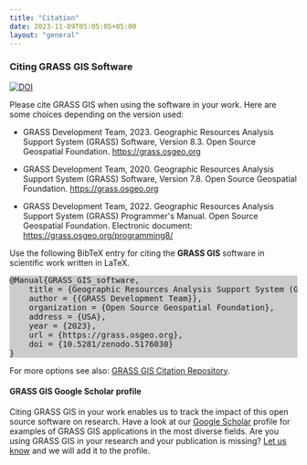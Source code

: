 ```yaml
---
title: "Citation"
date: 2023-11-09T05:05:05+05:00
layout: "general"
---
```


### Citing GRASS GIS Software

[![DOI](https://zenodo.org/badge/DOI/10.5281/zenodo.5176030.svg)](https://doi.org/10.5281/zenodo.5176030)

Please cite GRASS GIS when using the software in your work. Here are some choices
depending on the version used:

- GRASS Development Team, 2023. Geographic Resources Analysis Support System (GRASS)
Software, Version 8.3. Open Source Geospatial Foundation. https://grass.osgeo.org

- GRASS Development Team, 2020. Geographic Resources Analysis Support System (GRASS)
Software, Version 7.8. Open Source Geospatial Foundation. https://grass.osgeo.org

- GRASS Development Team, 2022. Geographic Resources Analysis Support System (GRASS)
Programmer's Manual. Open Source Geospatial Foundation. Electronic document: 
https://grass.osgeo.org/programming8/

<p> Use the following BibTeX entry for citing the <b>GRASS GIS</b> software in
scientific work written in LaTeX.</p>

<pre style="background-color:#CCCCCC">
@Manual{GRASS_GIS_software,
    title = {Geographic Resources Analysis Support System (GRASS GIS) Software, Version 8.3},
    author = {{GRASS Development Team}},
    organization = {Open Source Geospatial Foundation},
    address = {USA},
    year = {2023},
    url = {https://grass.osgeo.org},
    doi = {10.5281/zenodo.5176030}
}
</pre>

For more options see also: [GRASS GIS Citation Repository](https://grasswiki.osgeo.org/wiki/GRASS_Citation_Repository).

#### GRASS GIS Google Scholar profile
Citing GRASS GIS in your work enables us to track the impact of this open source software on research.
Have a look at our [Google Scholar](https://scholar.google.com/citations?user=gJ0ZB0cAAAAJ)
profile for examples of GRASS GIS applications in the most diverse fields.
Are you using GRASS GIS in your research and your publication is missing?
[Let us know](https://forms.gle/cDEvMJu7d6nvxLKn9) and we will add it to the profile.